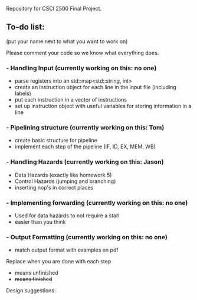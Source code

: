 Repository for CSCI 2500 Final Project.

## To-do list:
(put your name next to what you want to work on)

Please comment your code so we know what everything does.

### - Handling Input (currently working on this: no one)
  - parse registers into an std::map<std::string, int>
  - create an instruction object for each line in the input file
    (including labels)
  - put each instruction in a vector of instructions
  - set up instruction object with useful variables for storing information in
    a line
### - Pipelining structure (currently working on this: Tom)
  - create basic structure for pipeline
  - implement each step of the pipeline (IF, ID, EX, MEM, WB)
### - Handling Hazards (currently working on this: Jason)
  - Data Hazards (exactly like homework 5)
  - Control Hazards (jumping and branching)
  - inserting nop's in correct places
### - Implementing forwarding (currently working on this: no one)
  - Used for data hazards to not require a stall
  - easier than you think
### - Output Formatting (currently working on this: no one)
  - match output format with examples on pdf

Replace when you are done with each step
- means unfinished
- ~~means finished~~

Design suggestions:
